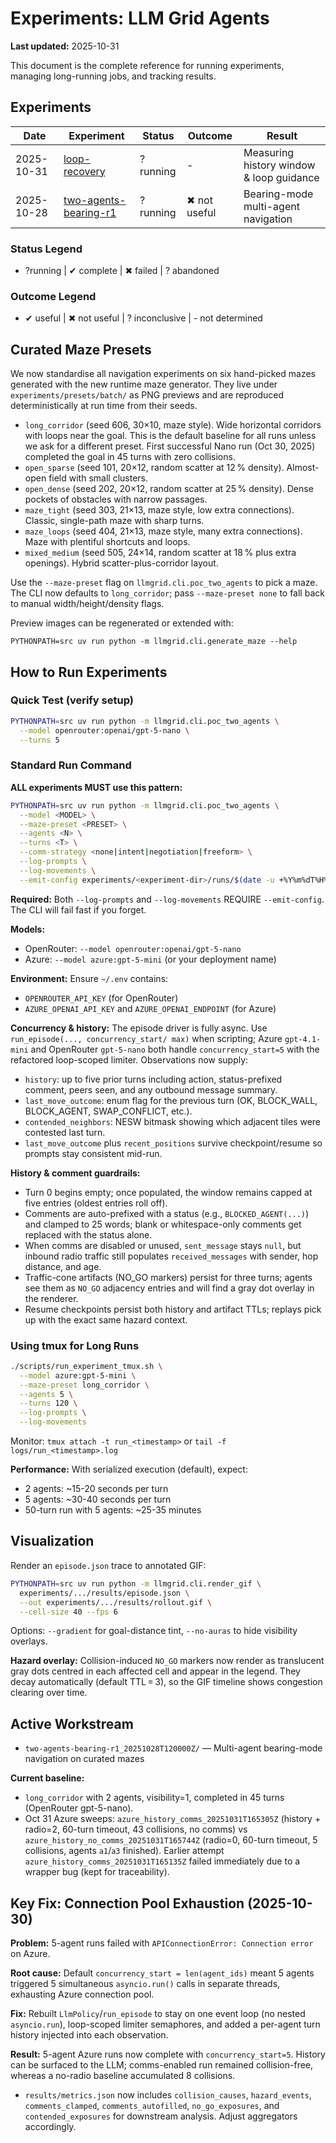 # Experiments: LLM Grid Agents

**Last updated:** 2025-10-31

This document is the complete reference for running experiments, managing long-running jobs, and tracking results.

## Experiments

| Date | Experiment | Status | Outcome | Result |
|------|------------|--------|---------|--------|
| 2025-10-31 | [loop-recovery](./loop-recovery_20251031T213232Z/) | ?running | - | Measuring history window & loop guidance |
| 2025-10-28 | [two-agents-bearing-r1](./two-agents-bearing-r1_20251028T120000Z/) | ?running | ✖ not useful | Bearing-mode multi-agent navigation |

### Status Legend
- ?running | ✔ complete | ✖ failed | ? abandoned

### Outcome Legend
- ✔ useful | ✖ not useful | ? inconclusive | - not determined

## Curated Maze Presets

We now standardise all navigation experiments on six hand-picked mazes generated with the new runtime maze generator. They live under `experiments/presets/batch/` as PNG previews and are reproduced deterministically at run time from their seeds.

- `long_corridor` (seed 606, 30×10, maze style). Wide horizontal corridors with loops near the goal. This is the default baseline for all runs unless we ask for a different preset. First successful Nano run (Oct 30, 2025) completed the goal in 45 turns with zero collisions.
- `open_sparse` (seed 101, 20×12, random scatter at 12 % density). Almost-open field with small clusters.
- `open_dense` (seed 202, 20×12, random scatter at 25 % density). Dense pockets of obstacles with narrow passages.
- `maze_tight` (seed 303, 21×13, maze style, low extra connections). Classic, single-path maze with sharp turns.
- `maze_loops` (seed 404, 21×13, maze style, many extra connections). Maze with plentiful shortcuts and loops.
- `mixed_medium` (seed 505, 24×14, random scatter at 18 % plus extra openings). Hybrid scatter-plus-corridor layout.

Use the `--maze-preset` flag on `llmgrid.cli.poc_two_agents` to pick a maze. The CLI now defaults to `long_corridor`; pass `--maze-preset none` to fall back to manual width/height/density flags.

Preview images can be regenerated or extended with:

```
PYTHONPATH=src uv run python -m llmgrid.cli.generate_maze --help
```

## How to Run Experiments

### Quick Test (verify setup)

```bash
PYTHONPATH=src uv run python -m llmgrid.cli.poc_two_agents \
  --model openrouter:openai/gpt-5-nano \
  --turns 5
```

### Standard Run Command

**ALL experiments MUST use this pattern:**

```bash
PYTHONPATH=src uv run python -m llmgrid.cli.poc_two_agents \
  --model <MODEL> \
  --maze-preset <PRESET> \
  --agents <N> \
  --turns <T> \
  --comm-strategy <none|intent|negotiation|freeform> \
  --log-prompts \
  --log-movements \
  --emit-config experiments/<experiment-dir>/runs/$(date -u +%Y%m%dT%H%M%SZ)/config.yaml
```

**Required:** Both `--log-prompts` and `--log-movements` REQUIRE `--emit-config`. The CLI will fail fast if you forget.

**Models:**
- OpenRouter: `--model openrouter:openai/gpt-5-nano`
- Azure: `--model azure:gpt-5-mini` (or your deployment name)

**Environment:** Ensure `~/.env` contains:
- `OPENROUTER_API_KEY` (for OpenRouter)
- `AZURE_OPENAI_API_KEY` and `AZURE_OPENAI_ENDPOINT` (for Azure)

**Concurrency & history:** The episode driver is fully async. Use `run_episode(..., concurrency_start/ max)` when scripting; Azure `gpt-4.1-mini` and OpenRouter `gpt-5-nano` both handle `concurrency_start=5` with the refactored loop-scoped limiter. Observations now supply:
- `history`: up to five prior turns including action, status-prefixed comment, peers seen, and any outbound message summary.
- `last_move_outcome`: enum flag for the previous turn (OK, BLOCK_WALL, BLOCK_AGENT, SWAP_CONFLICT, etc.).
- `contended_neighbors`: NESW bitmask showing which adjacent tiles were contested last turn.
- `last_move_outcome` plus `recent_positions` survive checkpoint/resume so prompts stay consistent mid-run.

**History & comment guardrails:**
- Turn 0 begins empty; once populated, the window remains capped at five entries (oldest entries roll off).
- Comments are auto-prefixed with a status (e.g., `BLOCKED_AGENT(...)`) and clamped to 25 words; blank or whitespace-only comments get replaced with the status alone.
- When comms are disabled or unused, `sent_message` stays `null`, but inbound radio traffic still populates `received_messages` with sender, hop distance, and age.
- Traffic-cone artifacts (NO_GO markers) persist for three turns; agents see them as `NO_GO` adjacency entries and will find a gray dot overlay in the renderer.
- Resume checkpoints persist both history and artifact TTLs; replays pick up with the exact same hazard context.

### Using tmux for Long Runs

```bash
./scripts/run_experiment_tmux.sh \
  --model azure:gpt-5-mini \
  --maze-preset long_corridor \
  --agents 5 \
  --turns 120 \
  --log-prompts \
  --log-movements
```

Monitor: `tmux attach -t run_<timestamp>` or `tail -f logs/run_<timestamp>.log`

**Performance:** With serialized execution (default), expect:
- 2 agents: ~15-20 seconds per turn
- 5 agents: ~30-40 seconds per turn
- 50-turn run with 5 agents: ~25-35 minutes

## Visualization

Render an `episode.json` trace to annotated GIF:

```bash
PYTHONPATH=src uv run python -m llmgrid.cli.render_gif \
  experiments/.../results/episode.json \
  --out experiments/.../results/rollout.gif \
  --cell-size 40 --fps 6
```

Options: `--gradient` for goal-distance tint, `--no-auras` to hide visibility overlays.

**Hazard overlay:** Collision-induced `NO_GO` markers now render as translucent gray dots centred in each affected cell and appear in the legend. They decay automatically (default TTL = 3), so the GIF timeline shows congestion clearing over time.

## Active Workstream

- `two-agents-bearing-r1_20251028T120000Z/` — Multi-agent bearing-mode navigation on curated mazes

**Current baseline:** 
- `long_corridor` with 2 agents, visibility=1, completed in 45 turns (OpenRouter gpt-5-nano).
- Oct 31 Azure sweeps: `azure_history_comms_20251031T165305Z` (history + radio=2, 60-turn timeout, 43 collisions, no comms) vs `azure_history_no_comms_20251031T165744Z` (radio=0, 60-turn timeout, 5 collisions, agents `a1`/`a3` finished). Earlier attempt `azure_history_comms_20251031T165135Z` failed immediately due to a wrapper bug (kept for traceability).

## Key Fix: Connection Pool Exhaustion (2025-10-30)

**Problem:** 5-agent runs failed with `APIConnectionError: Connection error` on Azure.

**Root cause:** Default `concurrency_start = len(agent_ids)` meant 5 agents triggered 5 simultaneous `asyncio.run()` calls in separate threads, exhausting Azure connection pool.

**Fix:** Rebuilt `LlmPolicy`/`run_episode` to stay on one event loop (no nested `asyncio.run`), loop-scoped limiter semaphores, and added a per-agent turn history injected into each observation.

**Result:** 5-agent Azure runs now complete with `concurrency_start=5`. History can be surfaced to the LLM; comms-enabled run remained collision-free, whereas a no-radio baseline accumulated 8 collisions.
- `results/metrics.json` now includes `collision_causes`, `hazard_events`, `comments_clamped`, `comments_autofilled`, `no_go_exposures`, and `contended_exposures` for downstream analysis. Adjust aggregators accordingly.
